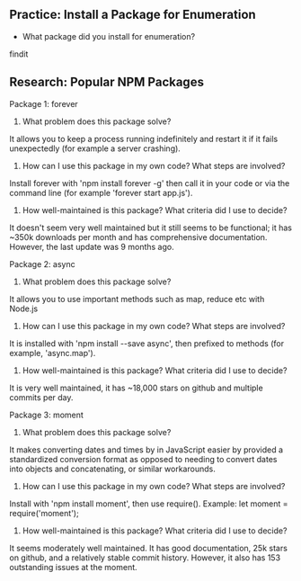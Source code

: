 ## Practice: Install a Package for Enumeration

- What package did you install for enumeration?

findit

## Research: Popular NPM Packages

Package 1: forever

1.  What problem does this package solve?

It allows you to keep a process running indefinitely and restart it if it fails
unexpectedly (for example a server crashing).

1.  How can I use this package in my own code? What steps are involved?

Install forever with 'npm install forever -g' then call it in your code or via
the command line (for example 'forever start app.js').

1.  How well-maintained is this package? What criteria did I use to decide?

It doesn't seem very well maintained but it still seems to be functional; it
has ~350k downloads per month and has comprehensive documentation.  However,
the last update was 9 months ago.

Package 2: async

1.  What problem does this package solve?

It allows you to use important methods such as map, reduce etc with Node.js

1.  How can I use this package in my own code? What steps are involved?

It is installed with 'npm install --save async', then prefixed to methods (for
example, 'async.map').

1.  How well-maintained is this package? What criteria did I use to decide?

It is very well maintained, it has ~18,000 stars on github and multiple commits
per day.

Package 3: moment

1.  What problem does this package solve?

It makes converting dates and times by in JavaScript easier by provided a
standardized conversion format as opposed to needing to convert dates into
objects and concatenating, or similar workarounds.

1.  How can I use this package in my own code? What steps are involved?

Install with 'npm install moment', then use require(). Example:
let moment = require('moment');

1.  How well-maintained is this package? What criteria did I use to decide?

It seems moderately well maintained.  It has good documentation, 25k stars
on github, and a relatively stable commit history.  However, it also has 153
outstanding issues at the moment.  
